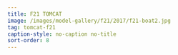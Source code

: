 ```yaml
---
title: F21 TOMCAT
image: /images/model-gallery/f21/2017/f21-boat2.jpg
tag: tomcat-f21
caption-style: no-caption no-title
sort-order: 8
---
```

